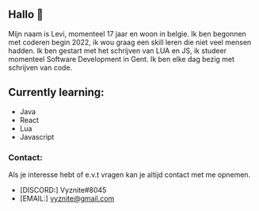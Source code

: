 ## Hallo 👋

Mijn naam is Levi, momenteel 17 jaar en woon in belgie. Ik ben begonnen met coderen begin 2022, ik wou graag een skill leren die niet veel mensen hadden. Ik ben gestart met het schrijven van LUA en JS, ik studeer momenteel Software Development in Gent. Ik ben elke dag bezig met schrijven van code.

## **Currently learning:**
- Java
- React
- Lua
- Javascript

### **Contact:**
Als je interesse hebt of e.v.t vragen kan je altijd contact met me opnemen.

- [DISCORD:] Vyznite#8045
- [EMAIL:] vyznite@gmail.com

